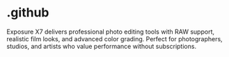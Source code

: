# .github
Exposure X7 delivers professional photo editing tools with RAW support, realistic film looks, and advanced color grading. Perfect for photographers, studios, and artists who value performance without subscriptions.  
